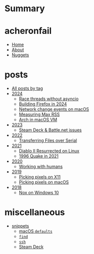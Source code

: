 # Summary

# acheronfail

* [Home](./home.md)
* [About](./about.md)
* [Nuggets](./nuggets.md)

# posts

* [All posts by tag](./tags.md)
* [2024]()
    * [Race threads without asyncio](./posts/python-threading/index.md)
    * [Building Firefox in 2024](./posts/building-firefox-in-2024.md)
    * [Network change events on macOS](./posts/macos-network-changes.md)
    * [Measuring Max RSS](./posts/max_rss/index.md)
    * [Arch in macOS VM](./posts/arch-vm-apple-arm64/index.md)
* [2023]()
    * [Steam Deck & Battle.net issues](./posts/steamdeck-bnet-keyboard.md)
* [2022]()
    * [Transferring Files over Serial](./posts/tx-over-serial/index.md)
* [2021]()
    * [Diablo II Resurrected on Linux](./posts/d2r.md)
    * [1996 Quake in 2021](./posts/quake.md)
* [2020]()
    * [Working with humans](./posts/working-with-humans.md)
* [2019]()
    * [Picking pixels on X11](./posts/xcolor/index.md)
    * [Picking pixels on macOS](./posts/pixel-picker/index.md)
* [2018]()
    * [Nox on Windows 10](./posts/nox.md)

# miscellaneous

* [snippets]()
    * [macOS `defaults`](./snippets/defaults.md)
    * [`find`](./snippets/find.md)
    * [`ssh`](./snippets/ssh.md)
    * [Steam Deck](./snippets/steamdeck.md)
